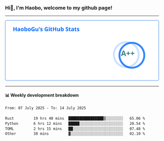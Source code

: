 <!--<h2 align="center"> Hi👋, I'm Haobo, welcome to my github page! </h2>-->
### Hi👋, I'm Haobo, welcome to my github page!
-------

<img href="https://github.com/HaoboGu" src="assets/stats.svg" alt="github stats" /> 

-------

#### 📊 **Weekly development breakdown**
<!--START_SECTION:waka-->

```txt
From: 07 July 2025 - To: 14 July 2025

Rust         19 hrs 40 mins  ████████████████▒░░░░░░░░   65.06 %
Python       6 hrs 12 mins   █████░░░░░░░░░░░░░░░░░░░░   20.54 %
TOML         2 hrs 15 mins   ██░░░░░░░░░░░░░░░░░░░░░░░   07.48 %
Other        38 mins         ▓░░░░░░░░░░░░░░░░░░░░░░░░   02.10 %
```

<!--END_SECTION:waka-->
<!--
backup url: https://github-readme-status-dusky-ten.vercel.app/api?username=HaoboGu&count_private=true&show_icons=true&theme=transparent&border_color=2f80ed
-->
<!--
**HaoboGu/HaoboGu** is a ✨ _special_ ✨ repository because its `README.md` (this file) appears on your GitHub profile.

Here are some ideas to get you started:

- 🔭 I’m currently working on AI-assisted programming tools
- 🌱 I’m currently learning ...
- 👯 I’m looking to collaborate on ...
- 🤔 I’m looking for help with ...
- 💬 Ask me about ...
- 📫 How to reach me: ...
- 😄 Pronouns: ...
- ⚡ Fun fact: ...
-->
